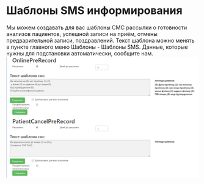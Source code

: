 # Шаблоны SMS информирования

Мы можем создавать для вас шаблоны СМС рассылки о готовности анализов пациентов, успешной записи на приём, отмены предварительной записи, поздравлений. Текст шаблона можно менять в пункте главного меню Шаблоны - Шаблоны SMS. Данные, которые нужны для подстановки автоматически, сообщите нам.
![Image](./Image/shablonysms.png) 